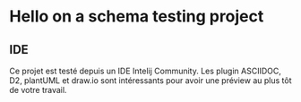 # Hello on a schema testing project

## IDE
Ce projet est testé depuis un IDE Intelij Community.
Les plugin ASCIIDOC, D2, plantUML et draw.io sont intéressants pour avoir une préview au plus tôt de votre travail.

